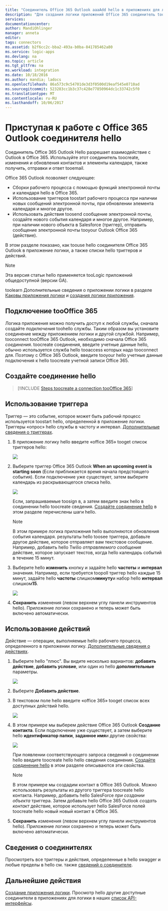 ```yaml
---
title: "Соединитель Office 365 Outlook aaaAdd hello в приложениях для логики | Документы Microsoft"
description: "Для создания логики приложений Office 365 соединитель tooenable взаимодействие с Office 365. Например, он позволяет создавать, редактировать и обновлять контакты и элементы календаря."
services: 
documentationcenter: 
author: MandiOhlinger
manager: anneta
editor: 
tags: connectors
ms.assetid: b2f6cc2c-bba2-493a-b0ba-841785462a80
ms.service: logic-apps
ms.devlang: na
ms.topic: article
ms.tgt_pltfrm: na
ms.workload: integration
ms.date: 10/18/2016
ms.author: mandia; ladocs
ms.openlocfilehash: 86a573c9c54701de3d3f0500d19eaf545e0710ad
ms.sourcegitcommit: 523283cc1b3c37c428e77850964dc1c33742c5f0
ms.translationtype: MT
ms.contentlocale: ru-RU
ms.lasthandoff: 10/06/2017
---
```

# <a name="get-started-with-hello-office-365-outlook-connector"></a>Приступая к работе с Office 365 Outlook соединителя hello
Соединитель Office 365 Outlook Hello разрешает взаимодействие с Outlook в Office 365. Используйте этот соединитель toocreate, изменения и обновления контактов и элементы календаря, также получить, отправки и ответ tooemail.

Office 365 Outlook позволяет следующее:

* Сборки рабочего процесса с помощью функций электронной почты и календаря hello в Office 365. 
* Использование триггеров toostart рабочего процесса при наличии новых сообщений электронной почты, при обновлении элемента календаря и многое другое.
* Использовать действия toosend сообщение электронной почты, создайте нового события календаря и многое другое. Например, при наличии нового объекта в Salesforce (триггер), отправить сообщение электронной почты tooyour Outlook Office 365 (действие). 

В этом разделе показано, как toouse hello соединителя Office 365 Outlook в приложение логики, а также списки hello триггеров и действий.

> [!NOTE]
> Эта версия статьи hello применяется tooLogic приложений общедоступной (версии GA).
> 
> 

toolearn Дополнительные сведения о приложении логики в разделе [Каковы приложения логики](../logic-apps/logic-apps-what-are-logic-apps.md) и [создания логики приложения](../logic-apps/logic-apps-create-a-logic-app.md).

## <a name="connect-toooffice-365"></a>Подключение tooOffice 365
Логика приложения можно получить доступ к любой службы, сначала создайте *подключения* toohello службы. Таким образом вы установите соединение между приложением логики и другой службой. Например, tooconnect tooOffice 365 Outlook, необходимо сначала Office 365 *соединения*. toocreate соединения, введите учетные данные hello, обычно используется служба hello tooaccess которых надо tooconnect для. Поэтому с Office 365 Outlook, введите tooyour hello учетные данные подключения к hello toocreate учетной записи Office 365.

## <a name="create-hello-connection"></a>Создайте соединение hello
> [!INCLUDE [Steps toocreate a connection tooOffice 365](../../includes/connectors-create-api-office365-outlook.md)]
> 
> 

## <a name="use-a-trigger"></a>Использование триггера
Триггер — это событие, которое может быть рабочий процесс используется toostart hello, определенной в приложение логики. Триггеры «опрос» hello службы в частоту и интервал. [Дополнительные сведения о триггерах](../logic-apps/logic-apps-what-are-logic-apps.md#logic-app-concepts).

1. В приложение логику hello введите «office 365» tooget список триггеров hello:  
   
    ![](./media/connectors-create-api-office365-outlook/office365-trigger.png)
2. Выберите триггер Office 365 Outlook **When an upcoming event is starting soon** (Если приближается время начала предстоящего события). Если подключение уже существует, затем выберите календарь из раскрывающегося списка hello.
   
    ![](./media/connectors-create-api-office365-outlook/sample-calendar.png)
   
    Если, запрашиваемые toosign в, а затем введите знак hello в соединении hello toocreate сведения. [Создайте соединение hello](connectors-create-api-office365-outlook.md#create-the-connection) в этом разделе перечислены шаги hello. 
   
   > [!NOTE]
   > В этом примере логика приложения hello выполняются обновления события календаря. результаты hello toosee триггера, добавьте другое действие, которое отправляет вам текстовое сообщение. Например, добавить hello Twilio *отправляемого сообщения* действие, которое запускает текстов, когда hello календарь событий в течение 15 минут. 
   > 
   > 
3. Выберите hello **изменить** кнопку и задайте hello **частоты** и **интервал** значения. Например, если требуется toopoll триггер hello каждые 15 минут, задайте hello **частоты** слишком**минуту**и набор hello **интервал** слишком**15**. 
   
    ![](./media/connectors-create-api-office365-outlook/calendar-settings.png)
4. **Сохранить** изменения (левом верхнем углу панели инструментов hello). Приложение логики сохранено и теперь может быть включено автоматически.

## <a name="use-an-action"></a>Использование действий
Действие — операции, выполняемые hello рабочего процесса, определенного в приложении логику. [Дополнительные сведения о действиях](../logic-apps/logic-apps-what-are-logic-apps.md#logic-app-concepts).

1. Выберите hello "плюс". Вы видите несколько вариантов: **добавить действие**, **добавить условие**, или один из hello **дополнительные** параметры.
   
    ![](./media/connectors-create-api-office365-outlook/add-action.png)
2. Выберите **Добавить действие**.
3. В текстовом поле hello введите «office 365» tooget список всех доступных действий hello.
   
    ![](./media/connectors-create-api-office365-outlook/office365-actions.png) 
4. В этом примере мы выберем действие Office 365 Outlook **Создание контакта**. Если подключение уже существует, а затем выберите hello **идентификатор папки**, **заданное имя**и другие свойства:  
   
    ![](./media/connectors-create-api-office365-outlook/office365-sampleaction.png)
   
    При появлении соответствующего запроса сведений о соединении hello введите toocreate hello hello сведения соединения. [Создайте соединение hello](connectors-create-api-office365-outlook.md#create-the-connection) в этом разделе описываются эти свойства. 
   
   > [!NOTE]
   > В этом примере мы создадим контакт в Office 365 Outlook. Можно использовать результаты из другого триггера toocreate hello контакта. Например, добавить hello SalesForce *при создании объекта* триггера. Затем добавьте hello Office 365 Outlook *создать контакт* действие, которое использует hello SalesForce полей toocreate hello новый новый контакт в Office 365. 
   > 
   > 
5. **Сохранить** изменения (левом верхнем углу панели инструментов hello). Приложение логики сохранено и теперь может быть включено автоматически.

## <a name="connector-specific-details"></a>Сведения о соединителях

Просмотреть все триггеры и действия, определенные в hello swagger и любые пределы в hello см. также [сведений о соединителе](/connectors/office365connector/). 

## <a name="next-steps"></a>Дальнейшие действия
[Создание приложения логики](../logic-apps/logic-apps-create-a-logic-app.md). Просмотр hello другие доступные соединители в приложениях для логики в наших [список API-интерфейсы](apis-list.md).


